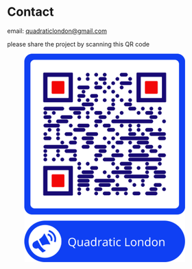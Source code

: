 # Contact

email: quadraticlondon@gmail.com

please share the project by scanning this QR code

<figure><img src=".gitbook/assets/My_Social_Media_Page.png" alt="" width="375"><figcaption></figcaption></figure>
